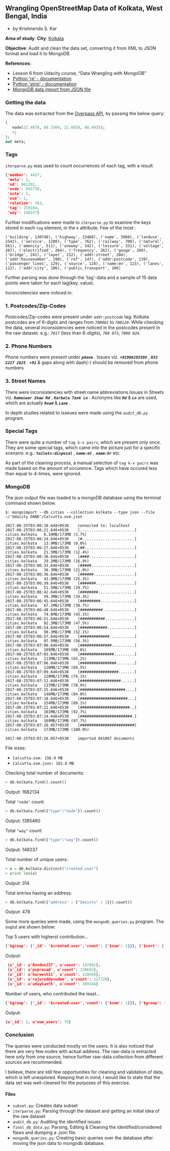 ## Wrangling OpenStreetMap Data of Kolkata, West Bengal, India
- by Krishnendu S. Kar

**Area of study**: 
  **City**: [Kolkata](https://www.openstreetmap.org/node/245707150)

**Objective**: Audit and clean the data set, converting it from XML to JSON format and load it to MongoDB.

**References**:
- Lesson 6 from Udacity course, “Data Wrangling with MongoDB”
- [Python 're' - documentation](https://docs.python.org/2.6/library/re.html)
- [Python 'strip' - documentation](https://docs.python.org/2/library/stdtypes.html?highlight=strip#str.strip)
- [MongoDB data import from JSON file](https://docs.mongodb.com/manual/reference/program/mongoimport/)

### Getting the data

The data was extracted from the [Overpass API](http://overpass-api.de/query_form.html), by passing the below query:
```sql
(
   node(22.4678, 88.3309, 22.6039, 88.4035);
   <;
);
out meta;
```

### Tags

`iterparse.py` was used to count occurrences of each tag, with a result:

```json
{'member': 4437,
 'meta': 1,
 'nd': 861202,
 'node': 692730,
 'note': 1,
 'osm': 1,
 'relation': 763,
 'tag': 159164,
 'way': 148337}
```
Further modifications were made to `iterparse.py` to examine the keys stored in each `tag` element, in the `k` attribute. Few of the most :

```tuple
('building', 130748), ('highway', 13468), ('name', 3960), ('landuse', 1542), ('service', 1200), ('type', 762), ('railway', 708), ('natural', 561), ('amenity', 511), ('oneway', 342), ('leisure', 331), ('voltage', 267), ('electrified', 264), ('frequency', 262), ('gauge', 260), ('bridge', 241), ('layer', 212), ('addr:street', 204), ('addr:housenumber', 190), ('ref', 147), ('addr:postcode', 139), ('passenger_lines', 129), ('source', 128), ('name:en', 123), ('lanes', 112), ('addr:city', 106), ('public_transport', 106)
```
Further parsing was done through the 'tag'-data and a sample of 15 data points were taken for each tag(key, value).

Inconcistencies were noticed in:

### 1. Postcodes/Zip-Codes
Postcodes/Zip-codes were present under *`addr:postcode`* tag. Kolkata postcodes are of 6-digits and ranges from *`700001`* to *`700120`*.
While checking the data, several inconsistencies were noticed in the postcodes present in the raw dataset. e.g.: *`7017`* (less than 6-digits), *`700 073`*, *`7000 026`*.

### 2. Phone Numbers
Phone numbers were present under ***`phone`*** . Issues viz. ***`+91906285598`*** , ***`033 2227 2625`*** .
***`+91`*** & gaps along with dash(-) should be removed from phone numbers


### 3. Street Names
There were inconsistencies with street name abbreviations.Issues in Streets viz. ***`Rameswar Shaw Rd`*** , ***`Karbala Tank Ln`*** . Acronyms like ***`Rd`*** & ***`Ln`*** are used, which are actually ***`Road`*** & ***`Lane`*** .

In depth studies related to isseues were made using the *`audit_db.py`* program.

### Special Tags
There were quite a number of `tag k-v pairs`, which are present only once. 
They are some special tags, which came into the picture just for a specific scenario.
e.g.: ***`toilets:disposal`*** , ***`name:ml`*** , ***`name:hr`*** etc.

As part of the cleaning process, a manual selection of `tag k-v pairs` was made based on the amount of occurence.
Tags which have occured less than equal to 4-times, were ignored.

### MongoDB
The json output file was loaded to a mongoDB database using the terminal command shown below.

```terminal
$: mongoimport --db cities --collection kolkata --type json --file ~/'Udacity DAND'/Calcutta.osm.json

2017-08-25T03:06:18.648+0530	connected to: localhost
2017-08-25T03:06:21.646+0530	[........................] cities.kolkata	6.34MB/173MB (3.7%)
2017-08-25T03:06:24.646+0530	[#.......................] cities.kolkata	13.9MB/173MB (8.0%)
2017-08-25T03:06:27.646+0530	[##......................] cities.kolkata	21.5MB/173MB (12.4%)
2017-08-25T03:06:30.646+0530	[####....................] cities.kolkata	29.2MB/173MB (16.9%)
2017-08-25T03:06:33.646+0530	[#####...................] cities.kolkata	36.3MB/173MB (21.0%)
2017-08-25T03:06:36.646+0530	[######..................] cities.kolkata	43.8MB/173MB (25.3%)
2017-08-25T03:06:39.646+0530	[#######.................] cities.kolkata	51.5MB/173MB (29.7%)
2017-08-25T03:06:42.646+0530	[########................] cities.kolkata	59.3MB/173MB (34.3%)
2017-08-25T03:06:45.646+0530	[#########...............] cities.kolkata	67.1MB/173MB (38.7%)
2017-08-25T03:06:48.646+0530	[##########..............] cities.kolkata	74.6MB/173MB (43.1%)
2017-08-25T03:06:51.646+0530	[###########.............] cities.kolkata	82.3MB/173MB (47.5%)
2017-08-25T03:06:54.646+0530	[############............] cities.kolkata	90.3MB/173MB (52.1%)
2017-08-25T03:06:57.646+0530	[#############...........] cities.kolkata	97.5MB/173MB (56.3%)
2017-08-25T03:07:00.646+0530	[##############..........] cities.kolkata	105MB/173MB (60.6%)
2017-08-25T03:07:03.646+0530	[###############.........] cities.kolkata	113MB/173MB (65.2%)
2017-08-25T03:07:06.646+0530	[################........] cities.kolkata	120MB/173MB (69.5%)
2017-08-25T03:07:09.646+0530	[#################.......] cities.kolkata	128MB/173MB (74.1%)
2017-08-25T03:07:12.646+0530	[##################......] cities.kolkata	137MB/173MB (78.9%)
2017-08-25T03:07:15.646+0530	[####################....] cities.kolkata	146MB/173MB (84.0%)
2017-08-25T03:07:18.646+0530	[#####################...] cities.kolkata	154MB/173MB (89.1%)
2017-08-25T03:07:21.646+0530	[######################..] cities.kolkata	161MB/173MB (92.7%)
2017-08-25T03:07:24.646+0530	[#######################.] cities.kolkata	169MB/173MB (97.7%)
2017-08-25T03:07:26.057+0530	[########################] cities.kolkata	173MB/173MB (100.0%)

2017-08-25T03:07:26.057+0530	imported 841067 documents
```

File sizes:
- `Calcutta.osm: 156.9 MB`
- `Calcutta.osm.json: 181.6 MB`

Checking total number of documents:

```python
> db.kolkata.find().count()
```
Output: 1682134

Total `"node"` count:
```python
> db.kolkata.find({"type":"node"}).count()
```
Output: 1385460

Total `"way"` count:
```python
> db.kolkata.find({"type":"way"}).count()
```
Output: 148337

Total number of unique users:
```python
> x = db.kolkata.distinct("created.user")
> print len(x)
```
Output: 314

Total entries having an address:
```python
> db.kolkata.find({"address" : {"$exists" : 1}}).count()
```
Output: 478

Some more queries were made, using the `mongodb_queries.py` program. The ouput are shown below:

Top 5 users with higherst contribution...
```json
{'$group': {'_id': '$created.user','count': {'$sum': 1}}}, {'$sort': {'count': -1}}, {'$limit': 5}

```

Output:

```json
 {u'_id': u'Rondon237', u'count': 147882},
 {u'_id': u'pvprasad', u'count': 138692},
 {u'_id': u'hareesh11', u'count': 128650},
 {u'_id': u'rajureddyvudem', u'count': 127720},
 {u'_id': u'udaykanth', u'count': 109344}
 ```
 
 Number of users, who contributed the least... 
```json
{'$group': {'_id': '$created.user','count': {'$sum': 1}}}, {'$group': {'_id': '$count','num_users': {'$sum': 1}}}, {'$sort': {'_id': 1}}, {'$limit': 1}
```


Output:
```json
{u'_id': 2, u'num_users': 76}
```

### Conclusion

The queries were conducted mostly on the users. It is also noticed that there are very few nodes with actual address. The raw-data is extracted here only from one source, hence further raw-data collection from different sources are recommended.

I believe, there are still few opportunities for cleaning and validation of data, which is left unexplored. Keeping that in mind, I would like to state that the data set was well-cleaned for the purposes of this exercise.

#### Files
- `subset.py`: Creates data subset
- `iterparse.py`: Parsing through the dataset and getting an initial idea of the raw dataset
- `audit_db.py`: Auditing the identified issues
- `final_db_data.py`: Parsing, Editing & Cleaning the identified/considered flaws and dumping a <file>.json file.
- `mongodb_queries.py`: Creating basic queries over the database after moving the json data to mongodb database.
